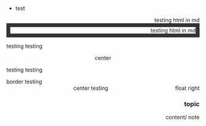 * test

<div style="font: green; border: 10px" color="red" border="10" align=right>testing html in md</div>

<div style="font: green; border: 10px solid #333;" color="red" border="10" align=right>testing html in md</div>

  testing testing

<div align=center border=1>center</div>

testing testing

<div class="border">border testing</div>

<div style="float:right">float right</div>
  <div align=center>center testing</div>

<div align=right>
<h3>topic</h3>
content/ note
</div>
